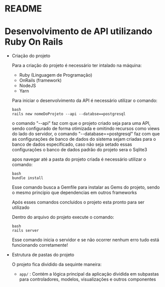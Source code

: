 # README

# Desenvolvimento de API utilizando Ruby On Rails

- Criação do projeto
  
   Para a criação do projeto é necessário ter intalado na máquina:

     - Ruby (Linguagem de Programação)
     - OnRails (framework)
     - NodeJS
     - Yarn
 
  Para iniciar o desenvolvimento da API é necessário utilizar o comando:

     ```
     bash
     rails new nomeDoProjeto --api --databse==postgresql
     ```
    o comando "--api" faz com que o projeto criado seja para uma API, sendo configurado de forma otimizada e omitindo recursos como views do lado do servidor,
    o comando "--database==postgresql" faz com que as configurações de banco de dados do sistema sejam criadas para o banco de dados especificado, caso não seja setado essas configurações o banco de dados padrão do projeto sera o Sqlite3

  apos navegar até a pasta do projeto criada é necessário utilizar o comando:

    ```
    bash
    bundle install
    ```
    Esse comando busca a Gemfile para instalar as Gems do projeto, sendo o mesmo principio que dependencias em outros frameworks

  Após esses comandos concluidos o projeto esta pronto para ser utilizado

  Dentro do arquivo do projeto execute o comando:

    ```
    bash
    rails server
    ```
    Esse comando inicia o servidor e se não ocorrer nenhum erro tudo está funcionando corretamente!

- Estrutura de pastas do projeto

  O projeto fica dividido da sequinte maneira:
  
    - `app/` : Contém a lógica principal da aplicação dividida em subpastas para controladores, modelos, visualizações e outros componentes
  
  
       

